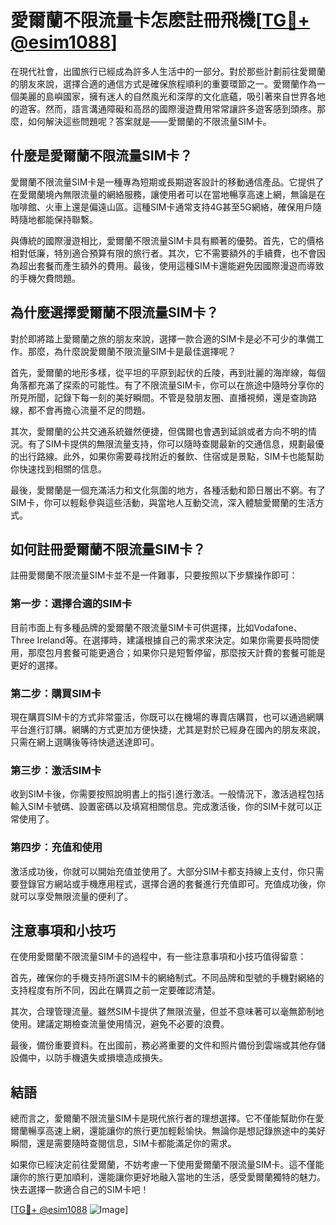 # 愛爾蘭不限流量卡怎麽註冊飛機[[TG💪+ @esim1088](https://t.me/s/esim1088)]

在現代社會，出國旅行已經成為許多人生活中的一部分。對於那些計劃前往愛爾蘭的朋友來說，選擇合適的通信方式是確保旅程順利的重要環節之一。愛爾蘭作為一個美麗的島嶼國家，擁有迷人的自然風光和深厚的文化底蘊，吸引著來自世界各地的遊客。然而，語言溝通障礙和高昂的國際漫遊費用常常讓許多遊客感到頭疼。那麼，如何解決這些問題呢？答案就是——愛爾蘭的不限流量SIM卡。

## 什麼是愛爾蘭不限流量SIM卡？

愛爾蘭不限流量SIM卡是一種專為短期或長期遊客設計的移動通信產品。它提供了在愛爾蘭境內無限流量的網絡服務，讓使用者可以在當地暢享高速上網，無論是在咖啡館、火車上還是偏遠山區。這種SIM卡通常支持4G甚至5G網絡，確保用戶隨時隨地都能保持聯繫。

與傳統的國際漫遊相比，愛爾蘭不限流量SIM卡具有顯著的優勢。首先，它的價格相對低廉，特別適合預算有限的旅行者。其次，它不需要額外的手續費，也不會因為超出套餐而產生額外的費用。最後，使用這種SIM卡還能避免因國際漫遊而導致的手機欠費問題。

## 為什麼選擇愛爾蘭不限流量SIM卡？

對於即將踏上愛爾蘭之旅的朋友來說，選擇一款合適的SIM卡是必不可少的準備工作。那麼，為什麼說愛爾蘭不限流量SIM卡是最佳選擇呢？

首先，愛爾蘭的地形多樣，從平坦的平原到起伏的丘陵，再到壯麗的海岸線，每個角落都充滿了探索的可能性。有了不限流量SIM卡，你可以在旅途中隨時分享你的所見所聞，記錄下每一刻的美好瞬間。不管是發朋友圈、直播視頻，還是查詢路線，都不會再擔心流量不足的問題。

其次，愛爾蘭的公共交通系統雖然便捷，但偶爾也會遇到延誤或者方向不明的情況。有了SIM卡提供的無限流量支持，你可以隨時查閱最新的交通信息，規劃最優的出行路線。此外，如果你需要尋找附近的餐飲、住宿或是景點，SIM卡也能幫助你快速找到相關的信息。

最後，愛爾蘭是一個充滿活力和文化氛圍的地方，各種活動和節日層出不窮。有了SIM卡，你可以輕鬆參與這些活動，與當地人互動交流，深入體驗愛爾蘭的生活方式。

## 如何註冊愛爾蘭不限流量SIM卡？

註冊愛爾蘭不限流量SIM卡並不是一件難事，只要按照以下步驟操作即可：

### 第一步：選擇合適的SIM卡

目前市面上有多種品牌的愛爾蘭不限流量SIM卡可供選擇，比如Vodafone、Three Ireland等。在選擇時，建議根據自己的需求來決定。如果你需要長時間使用，那麼包月套餐可能更適合；如果你只是短暫停留，那麼按天計費的套餐可能是更好的選擇。

### 第二步：購買SIM卡

現在購買SIM卡的方式非常靈活，你既可以在機場的專賣店購買，也可以通過網購平台進行訂購。網購的方式更加方便快捷，尤其是對於已經身在國內的朋友來說，只需在網上選購後等待快遞送達即可。

### 第三步：激活SIM卡

收到SIM卡後，你需要按照說明書上的指引進行激活。一般情況下，激活過程包括輸入SIM卡號碼、設置密碼以及填寫相關信息。完成激活後，你的SIM卡就可以正常使用了。

### 第四步：充值和使用

激活成功後，你就可以開始充值並使用了。大部分SIM卡都支持線上支付，你只需要登錄官方網站或手機應用程式，選擇合適的套餐進行充值即可。充值成功後，你就可以享受無限流量的便利了。

## 注意事項和小技巧

在使用愛爾蘭不限流量SIM卡的過程中，有一些注意事項和小技巧值得留意：

首先，確保你的手機支持所選SIM卡的網絡制式。不同品牌和型號的手機對網絡的支持程度有所不同，因此在購買之前一定要確認清楚。

其次，合理管理流量。雖然SIM卡提供了無限流量，但並不意味著可以毫無節制地使用。建議定期檢查流量使用情況，避免不必要的浪費。

最後，備份重要資料。在出國前，務必將重要的文件和照片備份到雲端或其他存儲設備中，以防手機遺失或損壞造成損失。

## 結語

總而言之，愛爾蘭不限流量SIM卡是現代旅行者的理想選擇。它不僅能幫助你在愛爾蘭暢享高速上網，還能讓你的旅行更加輕鬆愉快。無論你是想記錄旅途中的美好瞬間，還是需要隨時查閱信息，SIM卡都能滿足你的需求。

如果你已經決定前往愛爾蘭，不妨考慮一下使用愛爾蘭不限流量SIM卡。這不僅能讓你的旅行更加順利，還能讓你更好地融入當地的生活，感受愛爾蘭獨特的魅力。快去選擇一款適合自己的SIM卡吧！

[[TG💪+ @esim1088](https://t.me/s/esim1088) ![Image](https://i.postimg.cc/4NQfJmqS/Snipaste-2025-05-13-00-14-12.png)]
